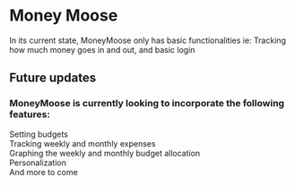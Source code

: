 <h1>Money Moose</h1>
 
In its current state, MoneyMoose only has basic functionalities 
ie: Tracking how much money goes in and out, and basic login 

<h2>Future updates</h2>

<h3> MoneyMoose is currently looking to incorporate the following features:</h3>
Setting budgets<br>
Tracking weekly and monthly expenses<br>
Graphing the weekly and monthly budget allocation<br>
Personalization<br>
And more to come<br>
